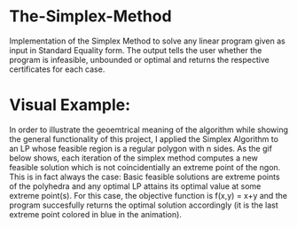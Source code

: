 # The-Simplex-Method
Implementation of the Simplex Method to solve any linear program given as input in Standard Equality form. The output tells the user whether the program is infeasible, unbounded or optimal and returns the respective certificates for each case.

# Visual Example:
In order to illustrate the geoemtrical meaning of the algorithm while showing the general functionality of this project, I applied the Simplex Algorithm to an LP whose feasible region is a regular polygon with n sides. As the gif below shows, each iteration of the simplex method computes a new feasible solution which is not coincidentially an extreme point of the ngon. This is in fact always the case: Basic feasible solutions are extreme points of the polyhedra and any optimal LP attains its optimal value at some extreme point(s). For this case, the objective function is f(x,y) = x+y and the program succesfully returns the optimal solution accordingly (it is the last extreme point colored in blue in the animation).
